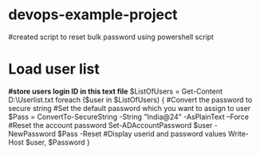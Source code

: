 # devops-example-project
#created script to reset bulk password using powershell script
# Load user list
**#store users login ID in this text file**
 $ListOfUsers = Get-Content D:\Userlist.txt 
 foreach ($user in $ListOfUsers) {
     #Convert the password to secure string
     #Set the default password which you want to assign to user
     $Pass = ConvertTo-SecureString -String "India@24" -AsPlainText –Force
     #Reset the account password
     Set-ADAccountPassword $user -NewPassword $Pass -Reset
     #Display userid and password values 
     Write-Host $user, $Password
 }
